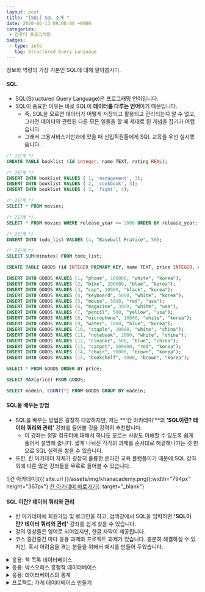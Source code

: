 ```yaml
---
layout: post
title: "[SQL] SQL 소개 "
date: 2020-06-13 09:00:00 +0900
categories: 
 - 컴퓨터 프로그래밍
badges:
 - type: info
   tag: Structured Query Language
---
```


정보화 역량의 가장 기본인 SQL에 대해 알아봅시다.

<!--more-->

#### **SQL**

- SQL(Structured Query Language)은 프로그래밍 언어입니다.
- SQL이 중요한 이유는 바로 SQL이 **데이터를 다루는 언어**이기 때문입니다.
  - 즉, SQL을 모르면 데이터가 어떻게 저장되고 활용되고 관리되는지 알 수 없고, 그러면 데이터와 관련된 다른 모든 일들을 할 때 제대로 된 개념을 잡기가 어렵습니다.
  - 그래서 고용서비스기반과에 있을 때 신입직원들에게 SQL 교육을 우선 실시했습니다.
  
```sql
/* 1단계 */
CREATE TABLE booklist (id integer, name TEXT, rating REAL);

/* 2단계 */
INSERT INTO booklist VALUES ( 1, 'management', 3);
INSERT INTO booklist VALUES ( 2, 'cookbook', 3);
INSERT INTO booklist VALUES ( 3, 'fight', 4);
```

```sql
/* 1단계 */ 
SELECT * FROM movies;

/* 2단계 */
SELECT * FROM movies WHERE release_year >= 2000 ORDER BY release_year;
```

```sql
/* 1단계 */ 
INSERT INTO todo_list VALUES (4, "Baseball Pratice", 50);

/* 2단계 */ 
SELECT SUM(minutes) FROM todo_list;
```

```sql
CREATE TABLE GOODS (id INTEGER PRIMARY KEY, name TEXT, price INTEGER, color TEXT, madein TEXT);

INSERT INTO GOODS VALUES (1, "phone", 100000, "white", "korea");
INSERT INTO GOODS VALUES (2, "bike", 200000, "blue", "korea");
INSERT INTO GOODS VALUES (3, "cap", 10000, "black", "korea");
INSERT INTO GOODS VALUES (4, "keyboard", 5000, "white", "korea");
INSERT INTO GOODS VALUES (5, "mouse", 5000, "red", "usa");
INSERT INTO GOODS VALUES (6, "magazine", 3000, "white", "usa");
INSERT INTO GOODS VALUES (7, "pencil", 500, "yellow", "usa");
INSERT INTO GOODS VALUES (8, "microphone", 10000, "white", "korea");
INSERT INTO GOODS VALUES (9, "water", 1000, "blue", "korea");
INSERT INTO GOODS VALUES (10, "staple", 20000, "white", "china");
INSERT INTO GOODS VALUES (11, "notebook", 2000, "white", "china");
INSERT INTO GOODS VALUES (12, "cleaner", 500, "blue", "china");
INSERT INTO GOODS VALUES (13, "carpet", 100000, "red", "korea");
INSERT INTO GOODS VALUES (14, "chair", 50000, "brown", "korea");
INSERT INTO GOODS VALUES (15, "bookshelf", 5000, "brown", "korea");

SELECT * FROM GOODS ORDER BY price;

SELECT MAX(price) FROM GOODS;

SELECT madein, COUNT(*) FROM GOODS GROUP BY madein;
```

#### **SQL을 배우는 방법**
- SQL을 배우는 방법은 굉장히 다양하지만, 저는 **'칸 아카데미'**의 **'SQL이란? 테이터 쿼리와 관리'** 강좌를 들어볼 것을 강력히 추천합니다.
  - 이 강좌는 정말 컴퓨터에 대해서 하나도 모르는 사람도 이해할 수 있도록 쉽게 풀어서 설명해 줍니다. 짧게 나눠진 각각의 과제를 순서대로 해결해나가는 것 만으로 SQL 실력을 쌓을 수 있습니다.
- 또한, 칸 아카데미 자체가 굉장히 훌륭한 온라인 교육 플랫폼이기 때문에 SQL 강좌 외에 다른 많은 강좌들을 무료로 들어볼 수 있습니다.

![칸 아카데미]({{ site.url }}/assets/img/khanacademy.png){:width="794px" height="367px"}
[칸 아카데미 바로가기](https://ko.khanacademy.org/){: target="_blank"}  

#### **SQL 이란? 데이터 쿼리와 관리**

- 칸 아카데미에 회원가입 및 로그인을 하고, 검색창에서 SQL을 입력하면 **'SQL이란? 데이터 쿼리와 관리'** 강좌를 쉽게 찾을 수 있습니다.
- 강의 영상들은 영어로 되어있지만, 한글 자막이 제공됩니다.
- 코스 중간중간 마다 응용 과제와 프로젝트 과제가 있습니다. 충분히 해결하실 수 있지만, 혹시 어려움을 겪는 분들을 위해서 예시를 만들어 두었습니다.
<details>
<summary>응용: 책 목록 데이터베이스</summary>

```sql
/* 1단계 */
CREATE TABLE booklist (id integer, name TEXT, rating REAL);

/* 2단계 */
INSERT INTO booklist VALUES ( 1, 'management', 3);
INSERT INTO booklist VALUES ( 2, 'cookbook', 3);
INSERT INTO booklist VALUES ( 3, 'fight', 4);
```
</details>  
<details>
<summary>응용: 박스오피스 흥행작 데이터베이스</summary>
 
```sql
/* 1단계 */ 
SELECT * FROM movies;

/* 2단계 */
SELECT * FROM movies WHERE release_year >= 2000 ORDER BY release_year;
```
</details>  
<details>
<summary>응용: 데이터베이스의 통계</summary>

```sql
/* 1단계 */ 
INSERT INTO todo_list VALUES (4, "Baseball Pratice", 50);

/* 2단계 */ 
SELECT SUM(minutes) FROM todo_list;
```
</details>  
<details>
<summary>프로젝트: 가게 데이터베이스 만들기</summary>

```sql
CREATE TABLE GOODS (id INTEGER PRIMARY KEY, name TEXT, price INTEGER, color TEXT, madein TEXT);

INSERT INTO GOODS VALUES (1, "phone", 100000, "white", "korea");
INSERT INTO GOODS VALUES (2, "bike", 200000, "blue", "korea");
INSERT INTO GOODS VALUES (3, "cap", 10000, "black", "korea");
INSERT INTO GOODS VALUES (4, "keyboard", 5000, "white", "korea");
INSERT INTO GOODS VALUES (5, "mouse", 5000, "red", "usa");
INSERT INTO GOODS VALUES (6, "magazine", 3000, "white", "usa");
INSERT INTO GOODS VALUES (7, "pencil", 500, "yellow", "usa");
INSERT INTO GOODS VALUES (8, "microphone", 10000, "white", "korea");
INSERT INTO GOODS VALUES (9, "water", 1000, "blue", "korea");
INSERT INTO GOODS VALUES (10, "staple", 20000, "white", "china");
INSERT INTO GOODS VALUES (11, "notebook", 2000, "white", "china");
INSERT INTO GOODS VALUES (12, "cleaner", 500, "blue", "china");
INSERT INTO GOODS VALUES (13, "carpet", 100000, "red", "korea");
INSERT INTO GOODS VALUES (14, "chair", 50000, "brown", "korea");
INSERT INTO GOODS VALUES (15, "bookshelf", 5000, "brown", "korea");

SELECT * FROM GOODS ORDER BY price;

SELECT MAX(price) FROM GOODS;

SELECT madein, COUNT(*) FROM GOODS GROUP BY madein;
```
</details>  
